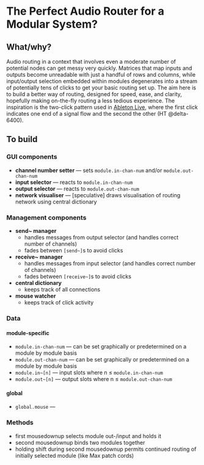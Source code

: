 # The Perfect Audio Router for a Modular System?

## What/why?

Audio routing in a context that involves even a moderate number of potential nodes can get messy very quickly. Matrices that map inputs and outputs become unreadable with just a handful of rows and columns, while input/output selection embedded within modules degenerates into a stream of potentially tens of clicks to get your basic routing set up. The aim here is to build a better way of routing, designed for speed, ease, and clarity, hopefully making on-the-fly routing a less tedious experience. The inspiration is the two-click pattern used in [Ableton Live](https://www.ableton.com/), where the first click indicates one end of a signal flow and the second the other (HT @delta-6400).

## To build

### GUI components

* **channel number setter** — sets `module.in-chan-num` and/or `module.out-chan-num`
* **input selector** — reacts to `module.in-chan-num`
* **output selector** — reacts to `module.out-chan-num`
* **network visualiser** — [speculative] draws visualisation of routing network using central dictionary

### Management components

* **send~ manager**
  * handles messages from output selector (and handles correct number of channels)
  * fades between `[send~]`s to avoid clicks
* **receive~ manager**
  * handles messages from input selector (and handles correct number of channels)
  * fades between `[receive~]`s to avoid clicks
* **central dictionary**
  * keeps track of all connections
* **mouse watcher**
  * keeps track of click activity

### Data
#### module-specific
* `module.in-chan-num` — can be set graphically or predetermined on a module by module basis
* `module.out-chan-num` — can be set graphically or predetermined on a module by module basis
* `module.in~[n]` — input slots where n ≤ `module.in-chan-num`
* `module.out~[n]` — output slots where n ≤ `module.out-chan-num`
#### global
* `global.mouse` —

### Methods
* first mousedownup selects module out-/input and holds it
* second mousedownup binds two modules together
* holding shift during second mousedownup permits continued routing of initially selected module (like Max patch cords)
